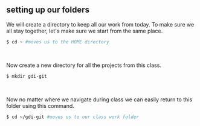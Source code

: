 ##  setting up our folders

We will create a directory to keep all our work from today. To make sure we all stay together, let's make sure we start from the same place.
```bash
$ cd ~ #moves us to the HOME directory
```

<br>

Now create a new directory for all the projects from this class. <!-- .element: class="fragment" data-fragment-index="1" -->
```bash
$ mkdir gdi-git
```
<!-- .element: class="fragment" data-fragment-index="1" -->

<br>

Now no matter where we navigate during class we can easily return to this folder using this command. <!-- .element: class="fragment" data-fragment-index="2" -->

```bash
$ cd ~/gdi-git #moves us to our class work folder
```
<!-- .element: class="fragment" data-fragment-index="2" -->